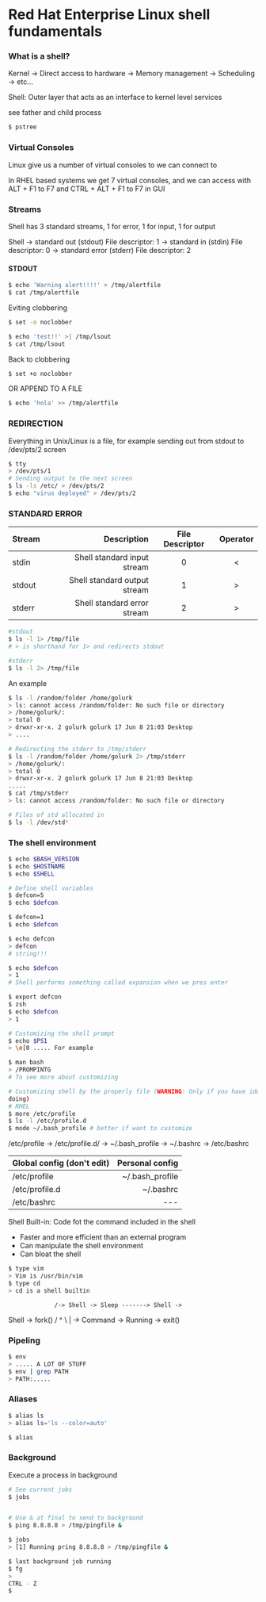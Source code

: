 # Red Hat Enterprise Linux shell fundamentals

### What is a shell?
Kernel -> Direct access to hardware
	   -> Memory management
	   -> Scheduling
	   -> etc...

 Shell: Outer layer that acts as an interface to kernel level services


see father and child process
```bash
$ pstree
```

### Virtual Consoles
Linux give us a number of virtual consoles to we can connect to

In RHEL based systems we get 7 virtual consoles, and we can access with ALT + F1 to F7 
and CTRL + ALT + F1 to F7 in GUI

### Streams
Shell has 3 standard streams, 1 for error, 1 for input, 1 for output

Shell -> standard out (stdout) File descriptor: 1
	  -> standard in (stdin) File descriptor: 0
	  -> standard error (stderr) File descriptor: 2


#### STDOUT

```bash
$ echo 'Warning alert!!!!' > /tmp/alertfile
$ cat /tmp/alertfile
```

Eviting clobbering
```bash
$ set -o noclobber
```

```bash
$ echo 'test!!' >| /tmp/lsout
$ cat /tmp/lsout
```

Back to clobbering
```bash
$ set +o noclobber
```


OR APPEND TO A FILE

```bash
$ echo 'hola' >> /tmp/alertfile

```

### REDIRECTION
Everything in Unix/Linux is a file, for example sending out from stdout to /dev/pts/2 screen
```bash
$ tty
> /dev/pts/1
# Sending output to the next screen
$ ls -ls /etc/ > /dev/pts/2
$ echo "virus deployed" > /dev/pts/2
```

### STANDARD ERROR

|Stream |Description  | File Descriptor| Operator|
|:--- | ---: | :---:| :---:|
|stdin| Shell standard input stream|0| <|
|stdout| Shell standard output stream|1| >|
|stderr| Shell standard error stream|2| >|

```bash
#stdout
$ ls -l 1> /tmp/file
# > is shorthand for 1> and redirects stdout

#stderr
$ ls -l 2> /tmp/file
```

An example
```bash
$ ls -l /random/folder /home/golurk
> ls: cannot access /random/folder: No such file or directory
> /home/golurk/:
> total 0
> drwxr-xr-x. 2 golurk golurk 17 Jun 8 21:03 Desktop
> ....

# Redirecting the stderr to /tmp/stderr
$ ls -l /random/folder /home/golurk 2> /tmp/stderr
> /home/golurk/:
> total 0
> drwxr-xr-x. 2 golurk golurk 17 Jun 8 21:03 Desktop
.....
$ cat /tmp/stderr
> ls: cannot access /random/folder: No such file or directory

# Files of std allocated in
$ ls -l /dev/std*
```


### The shell environment

```bash
$ echo $BASH_VERSION
$ echo $HOSTNAME
$ echo $SHELL

# Define shell variables
$ defcon=5
$ echo $defcon

$ defcon=1
$ echo $defcon

$ echo defcon
> defcon 
# string!!!

$ echo $defcon
> 1
# Shell performs something called expansion when we pres enter

$ export defcon
$ zsh
$ echo $defcon
> 1

# Customizing the shell prompt
$ echo $PS1
> \e[0 ..... For example

$ man bash
> /PROMPINTG
# To see more about customizing

# Customizing shell by the properly file (WARNING: Only if you have idea what are you script
doing)
# RHEL
$ more /etc/profile
$ ls -l /etc/profile.d
$ mode ~/.bash_profile # better if want to customize 
```
/etc/profile -> /etc/profile.d/ -> ~/.bash_profile -> ~/.bashrc -> /etc/bashrc


|Global config (don't edit) |Personal config |
|:--- | ---: |
|/etc/profile| ~/.bash_profile |
|/etc/profile.d|  ~/.bashrc |
|/etc/bashrc| --- |


Shell Built-in: Code fot the command included in the shell
* Faster and more efficient than an external program
* Can manipulate the shell environment
* Can bloat the shell

```bash
$ type vim
> Vim is /usr/bin/vim
$ type cd
> cd is a shell builtin
```

				 /-> Shell -> Sleep -------> Shell ->
Shell -> fork() /                             ^ 
				\                             |
				 \-> Command -> Running -> exit()

### Pipeling

```bash
$ env
> ..... A LOT OF STUFF
$ env | grep PATH 
> PATH:.....

```

### Aliases

```bash
$ alias ls
> alias ls='ls --color=auto'

$ alias
```

### Background
Execute a process in background

```bash
# See current jobs
$ jobs


# Use & at final to send to background
$ ping 8.8.8.8 > /tmp/pingfile & 

$ jobs
> [1] Running pring 8.8.8.8 > /tmp/pingfile &

$ last background job running
$ fg
>
CTRL - Z
$

```



